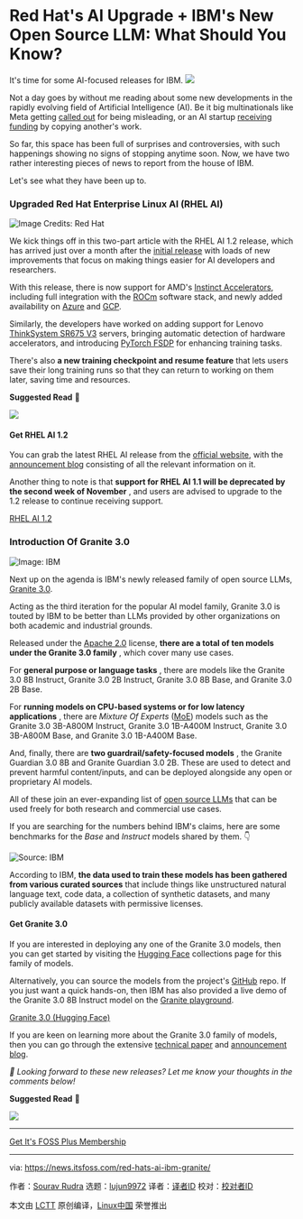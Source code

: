 [#]: subject: "Red Hat's AI Upgrade + IBM's New Open Source LLM: What Should You Know?"
[#]: via: "https://news.itsfoss.com/red-hats-ai-ibm-granite/"
[#]: author: "Sourav Rudra https://news.itsfoss.com/author/sourav/"
[#]: collector: "lujun9972/lctt-scripts-1705972010"
[#]: translator: " "
[#]: reviewer: " "
[#]: publisher: " "
[#]: url: " "

Red Hat's AI Upgrade + IBM's New Open Source LLM: What Should You Know?
======
It's time for some AI-focused releases for IBM.
[![][1]][2]

Not a day goes by without me reading about some new developments in the rapidly evolving field of Artificial Intelligence (AI). Be it big multinationals like Meta getting [called out][3] for being misleading, or an AI startup [receiving funding][4] by copying another's work.

So far, this space has been full of surprises and controversies, with such happenings showing no signs of stopping anytime soon. Now, we have two rather interesting pieces of news to report from the house of IBM.

Let's see what they have been up to.

### Upgraded Red Hat Enterprise Linux AI (RHEL AI)

![Image Credits: Red Hat][5]

We kick things off in this two-part article with the RHEL AI 1.2 release, which has arrived just over a month after the [initial release][6] with loads of new improvements that focus on making things easier for AI developers and researchers.

With this release, there is now support for AMD's [Instinct Accelerators][7], including full integration with the [ROCm][8] software stack, and newly added availability on [Azure][9] and [GCP][10].

Similarly, the developers have worked on adding support for Lenovo [ThinkSystem SR675 V3][11] servers, bringing automatic detection of hardware accelerators, and introducing [PyTorch FSDP][12] for enhancing training tasks.

There's also **a new training checkpoint and resume feature** that lets users save their long training runs so that they can return to working on them later, saving time and resources.

**Suggested Read** 📖

![][13]

#### Get RHEL AI 1.2

You can grab the latest RHEL AI release from the [official website][14], with the [announcement blog][15] consisting of all the relevant information on it.

Another thing to note is that **support for RHEL AI 1.1 will be deprecated by the second week of November** , and users are advised to upgrade to the 1.2 release to continue receiving support.

[RHEL AI 1.2][14]

### Introduction Of Granite 3.0

![Image: IBM][16]

Next up on the agenda is IBM's newly released family of open source LLMs, [Granite 3.0][17].

Acting as the third iteration for the popular AI model family, Granite 3.0 is touted by IBM to be better than LLMs provided by other organizations on both academic and industrial grounds.

Released under the [Apache 2.0][18] license, **there are a total of ten models under the Granite 3.0 family** , which cover many use cases.

For **general purpose or language tasks** , there are models like the Granite 3.0 8B Instruct, Granite 3.0 2B Instruct, Granite 3.0 8B Base, and Granite 3.0 2B Base.

For **running models on CPU-based systems or for low latency applications** , there are _Mixture Of Experts_ ([MoE][19]) models such as the Granite 3.0 3B-A800M Instruct, Granite 3.0 1B-A400M Instruct, Granite 3.0 3B-A800M Base, and Granite 3.0 1B-A400M Base.

And, finally, there are **two guardrail/safety-focused models** , the Granite Guardian 3.0 8B and Granite Guardian 3.0 2B. These are used to detect and prevent harmful content/inputs, and can be deployed alongside any open or proprietary AI models.

All of these join an ever-expanding list of [open source LLMs][20] that can be used freely for both research and commercial use cases.

If you are searching for the numbers behind IBM's claims, here are some benchmarks for the _Base_ and _Instruct_ models shared by them. 👇

![Source: IBM][21]

According to IBM, **the data used to train these models has been gathered from various curated sources** that include things like unstructured natural language text, code data, a collection of synthetic datasets, and many publicly available datasets with permissive licenses.

#### Get Granite 3.0

If you are interested in deploying any one of the Granite 3.0 models, then you can get started by visiting the [Hugging Face][22] collections page for this family of models.

Alternatively, you can source the models from the project's [GitHub][23] repo. If you just want a quick hands-on, then IBM has also provided a live demo of the Granite 3.0 8B Instruct model on the [Granite playground][24].

[Granite 3.0 (Hugging Face)][22]

If you are keen on learning more about the Granite 3.0 family of models, then you can go through the extensive [technical paper][25] and [announcement blog][26].

_💬 Looking forward to these new releases? Let me know your thoughts in the comments below!_

**Suggested Read** 📖

![][27]

* * *

[Get It's FOSS Plus Membership][28]

--------------------------------------------------------------------------------

via: https://news.itsfoss.com/red-hats-ai-ibm-granite/

作者：[Sourav Rudra][a]
选题：[lujun9972][b]
译者：[译者ID](https://github.com/译者ID)
校对：[校对者ID](https://github.com/校对者ID)

本文由 [LCTT](https://github.com/LCTT/TranslateProject) 原创编译，[Linux中国](https://linux.cn/) 荣誉推出

[a]: https://news.itsfoss.com/author/sourav/
[b]: https://github.com/lujun9972
[1]: https://news.itsfoss.com/assets/images/pikapods-banner-v3.webp
[2]: https://www.pikapods.com/?utm_campaign=banner-2024-05&utm_source=itsfoss
[3]: https://news.itsfoss.com/osi-meta-ai/
[4]: https://news.itsfoss.com/pearai-controversy/
[5]: https://news.itsfoss.com/content/images/2024/10/RHEL_AI_Illustration.png
[6]: https://news.itsfoss.com/red-hat-gen-ai/
[7]: https://www.amd.com/en/products/accelerators/instinct.html
[8]: https://www.amd.com/en/products/software/rocm.html
[9]: https://docs.redhat.com/en/documentation/red_hat_enterprise_linux_ai/1.2/html/installing/installing_azure#installing_azure
[10]: https://docs.redhat.com/en/documentation/red_hat_enterprise_linux_ai/1.2/html/installing/installing_gcp
[11]: https://lenovopress.lenovo.com/lp1611.pdf
[12]: https://pytorch.org/tutorials/intermediate/FSDP_tutorial.html
[13]: https://news.itsfoss.com/content/images/size/w256h256/2022/08/android-chrome-192x192.png
[14]: https://developers.redhat.com/products/rhel-ai/overview
[15]: https://www.redhat.com/en/blog/whats-new-red-hat-enterprise-linux-ai-12
[16]: https://news.itsfoss.com/content/images/2024/10/Granite_Banner.jpg
[17]: https://www.ibm.com/new/ibm-granite-3-0-open-state-of-the-art-enterprise-models
[18]: https://www.apache.org/licenses/LICENSE-2.0
[19]: https://huggingface.co/blog/moe
[20]: https://itsfoss.com/open-source-llms/
[21]: https://news.itsfoss.com/content/images/2024/10/Granite_3.0_Base_Model_Bench.jpg
[22]: https://huggingface.co/collections/ibm-granite/granite-30-models-66fdb59bbb54785c3512114f
[23]: https://github.com/ibm-granite/granite-3.0-language-models/
[24]: https://www.ibm.com/granite/playground/
[25]: https://github.com/ibm-granite/granite-3.0-language-models/blob/main/paper.pdf
[26]: https://newsroom.ibm.com/2024-10-21-ibm-introduces-granite-3-0-high-performing-ai-models-built-for-business
[27]: https://itsfoss.com/content/images/size/w256h256/2022/12/android-chrome-192x192.png
[28]: https://itsfoss.com/#/portal/signup
